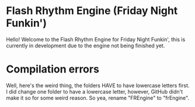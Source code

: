 # Flash Rhythm Engine (Friday Night Funkin')
Hello! Welcome to the Flash Rhythm Engine for Friday Night Funkin', this is currently in development due to the engine not being finished yet.
# Compilation errors
Well, here's the weird thing, the folders HAVE to have lowercase letters first. I did change one folder to have a lowercase letter, however, GitHub didn't make it so for some weird reason.
So yea, rename "FREngine" to "frEngine".